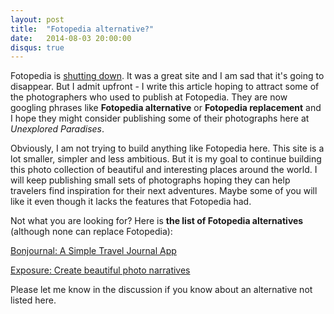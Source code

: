 ```yaml
---
layout: post
title:  "Fotopedia alternative?"
date:   2014-08-03 20:00:00
disqus: true
---
```

Fotopedia is <a href="http://blog.fotopedia.com/fotopedia-shutdown/">shutting down</a>. It was a great site and I am sad that it's going to disappear. But I admit upfront - I write this article hoping to attract some of the photographers who used to publish at Fotopedia. They are now googling phrases like <strong>Fotopedia alternative</strong> or <strong>Fotopedia replacement</strong> and I hope they might consider publishing some of their photographs here at <i>Unexplored Paradises</i>.

Obviously, I am not trying to build anything like Fotopedia here. This site is a lot smaller, simpler and less ambitious. But it is my goal to continue building this photo collection of beautiful and interesting places around the world. I will keep publishing small sets of photographs hoping they can help travelers find inspiration for their next adventures. Maybe some of you will like it even though it lacks the features that Fotopedia had.

Not what you are looking for? Here is <strong>the list of Fotopedia alternatives</strong> (although none can replace Fotopedia): 

<a href="https://bonjourn.al/">Bonjournal: A Simple Travel Journal App</a>

<a href="https://exposure.co/">Exposure: Create beautiful photo narratives</a>

Please let me know in the discussion if you know about an alternative not listed here.